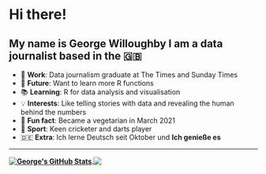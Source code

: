 # Hi there!  <img src="https://raw.githubusercontent.com/MartinHeinz/MartinHeinz/master/wave.gif" width="10px">
My name is George Willoughby I am a data journalist based in the 🇬🇧
---
<ul>
  <li> 🔬 <b>Work</b>: Data journalism graduate at The Times and Sunday Times </li>
  <li> 👀 <b>Future</b>: Want to learn more R functions </li> 
  <li> 📚 <b>Learning</b>: R for data analysis and visualisation  </li>
  <li> 💡 <b>Interests</b>: Like telling stories with data and revealing the human behind the numbers </li>
  <li> 🥗 <b>Fun fact</b>: Became a vegetarian in March 2021 </li>
  <li> 🏏 <b>Sport</b>: Keen cricketer and darts player </li>
  <li> 🇩🇪 <b>Extra</b>: Ich lerne Deutsch seit Oktober und <b>Ich genieße es<b> </li> 
</ul>

--- 

<a href="https://github.com/GWilloughby99/GWilloughby99">
  <img align="center" src="https://github-readme-stats.vercel.app/api/?username=GWilloughby99&show_icons=true&line_height=27&count_private=true&title_color=ffffff&text_color=c9cacc&icon_color=2bbc8a&bg_color=1d1f21" alt="George's GitHub Stats" />
</a>
<a href="https://github.com/GWilloughby99/GWilloughby99">
  <img align="center" src="https://github-readme-stats.vercel.app/api/top-langs/?username=GWilloughby99&tex&title_color=ffffff&text_color=c9cacc&icon_color=2bbc8a&bg_color=1d1f21" />
</a>

<!-- [![George's github stats](https://github-readme-stats.vercel.app/api?username=GWilloughby99&count_private=true&show_icons=true&theme=radical&hide_rank=false)](https://github.com/anuraghazra/github-readme-stats) -->

<!-- [![Top Langs](https://github-readme-stats.vercel.app/api/top-langs/?username=GWilloughby99)](https://github.com/anuraghazra/github-readme-stats) -->
